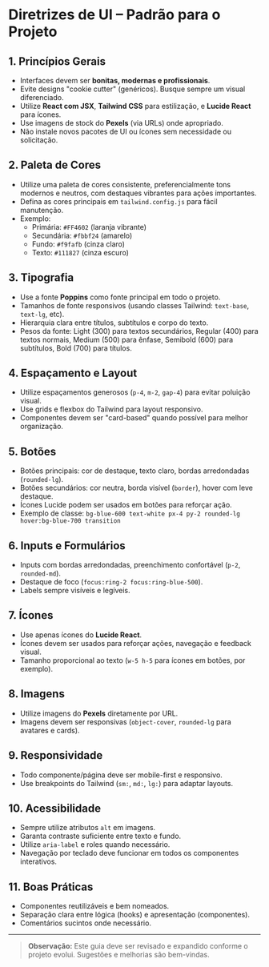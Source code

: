 # Diretrizes de UI – Padrão para o Projeto

## 1. Princípios Gerais
- Interfaces devem ser **bonitas, modernas e profissionais**.
- Evite designs "cookie cutter" (genéricos). Busque sempre um visual diferenciado.
- Utilize **React com JSX**, **Tailwind CSS** para estilização, e **Lucide React** para ícones.
- Use imagens de stock do **Pexels** (via URLs) onde apropriado.
- Não instale novos pacotes de UI ou ícones sem necessidade ou solicitação.

## 2. Paleta de Cores
- Utilize uma paleta de cores consistente, preferencialmente tons modernos e neutros, com destaques vibrantes para ações importantes.
- Defina as cores principais em `tailwind.config.js` para fácil manutenção.
- Exemplo:
  - Primária: `#FF4602` (laranja vibrante)
  - Secundária: `#fbbf24` (amarelo)
  - Fundo: `#f9fafb` (cinza claro)
  - Texto: `#111827` (cinza escuro)

## 3. Tipografia
- Use a fonte **Poppins** como fonte principal em todo o projeto.
- Tamanhos de fonte responsivos (usando classes Tailwind: `text-base`, `text-lg`, etc).
- Hierarquia clara entre títulos, subtítulos e corpo do texto.
- Pesos da fonte: Light (300) para textos secundários, Regular (400) para textos normais, Medium (500) para ênfase, Semibold (600) para subtítulos, Bold (700) para títulos.

## 4. Espaçamento e Layout
- Utilize espaçamentos generosos (`p-4`, `m-2`, `gap-4`) para evitar poluição visual.
- Use grids e flexbox do Tailwind para layout responsivo.
- Componentes devem ser "card-based" quando possível para melhor organização.

## 5. Botões
- Botões principais: cor de destaque, texto claro, bordas arredondadas (`rounded-lg`).
- Botões secundários: cor neutra, borda visível (`border`), hover com leve destaque.
- Ícones Lucide podem ser usados em botões para reforçar ação.
- Exemplo de classe: `bg-blue-600 text-white px-4 py-2 rounded-lg hover:bg-blue-700 transition`

## 6. Inputs e Formulários
- Inputs com bordas arredondadas, preenchimento confortável (`p-2`, `rounded-md`).
- Destaque de foco (`focus:ring-2 focus:ring-blue-500`).
- Labels sempre visíveis e legíveis.

## 7. Ícones
- Use apenas ícones do **Lucide React**.
- Ícones devem ser usados para reforçar ações, navegação e feedback visual.
- Tamanho proporcional ao texto (`w-5 h-5` para ícones em botões, por exemplo).

## 8. Imagens
- Utilize imagens do **Pexels** diretamente por URL.
- Imagens devem ser responsivas (`object-cover`, `rounded-lg` para avatares e cards).

## 9. Responsividade
- Todo componente/página deve ser mobile-first e responsivo.
- Use breakpoints do Tailwind (`sm:`, `md:`, `lg:`) para adaptar layouts.

## 10. Acessibilidade
- Sempre utilize atributos `alt` em imagens.
- Garanta contraste suficiente entre texto e fundo.
- Utilize `aria-label` e roles quando necessário.
- Navegação por teclado deve funcionar em todos os componentes interativos.

## 11. Boas Práticas
- Componentes reutilizáveis e bem nomeados.
- Separação clara entre lógica (hooks) e apresentação (componentes).
- Comentários sucintos onde necessário.

---

> **Observação:** Este guia deve ser revisado e expandido conforme o projeto evolui. Sugestões e melhorias são bem-vindas.
